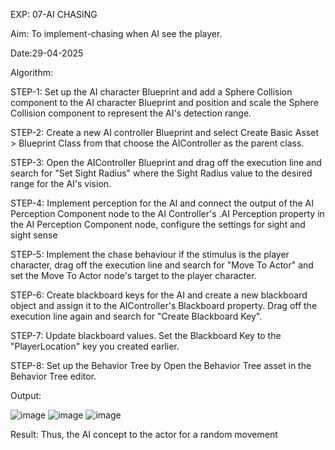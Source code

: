 EXP: 07-AI CHASING

Aim:
To implement-chasing when AI see the player.

Date:29-04-2025

Algorithm:

STEP-1: Set up the AI character Blueprint and add a Sphere Collision component to the AI
character Blueprint and position and scale the Sphere Collision component to represent the AI's
detection range.

STEP-2: Create a new AI controller Blueprint and select Create Basic Asset > Blueprint
Class from that choose the AIController as the parent class.

STEP-3: Open the AIController Blueprint and drag off the execution line and search for "Set
Sight Radius" where the Sight Radius value to the desired range for the AI's vision.

STEP-4: Implement perception for the AI and connect the output of the AI Perception
Component node to the AI Controller's .AI Perception property in the AI Perception
Component node, configure the settings for sight and sight sense

STEP-5: Implement the chase behaviour if the stimulus is the player character, drag off the
execution line and search for "Move To Actor" and set the Move To Actor node's target to
the player character.

STEP-6: Create blackboard keys for the AI and create a new blackboard object and assign it
to the AIController's Blackboard property. Drag off the execution line again and search for
"Create Blackboard Key".

STEP-7: Update blackboard values. Set the Blackboard Key to the "PlayerLocation" key
you created earlier.

STEP-8: Set up the Behavior Tree by Open the Behavior Tree asset in the Behavior Tree
editor.

Output:

![image](https://github.com/user-attachments/assets/4c9e23d7-e1b4-44fa-bd40-0baedc071511)
![image](https://github.com/user-attachments/assets/fe51c24f-66b5-4af6-af75-8c5b8db3a25d)
![image](https://github.com/user-attachments/assets/ad101c12-2aff-46ff-8c61-792fa2e68771)





Result:
Thus, the AI concept to the actor for a random movement
